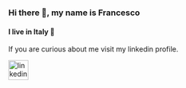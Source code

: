 ### Hi there 👋, my name is Francesco
#### I live in Italy 🍕
If you are curious about me visit my linkedin profile.



[<img src='https://cdn.jsdelivr.net/npm/simple-icons@3.0.1/icons/linkedin.svg' alt='linkedin' height='40'>](https://www.linkedin.com/in/francesco-santi-552121115/)  
